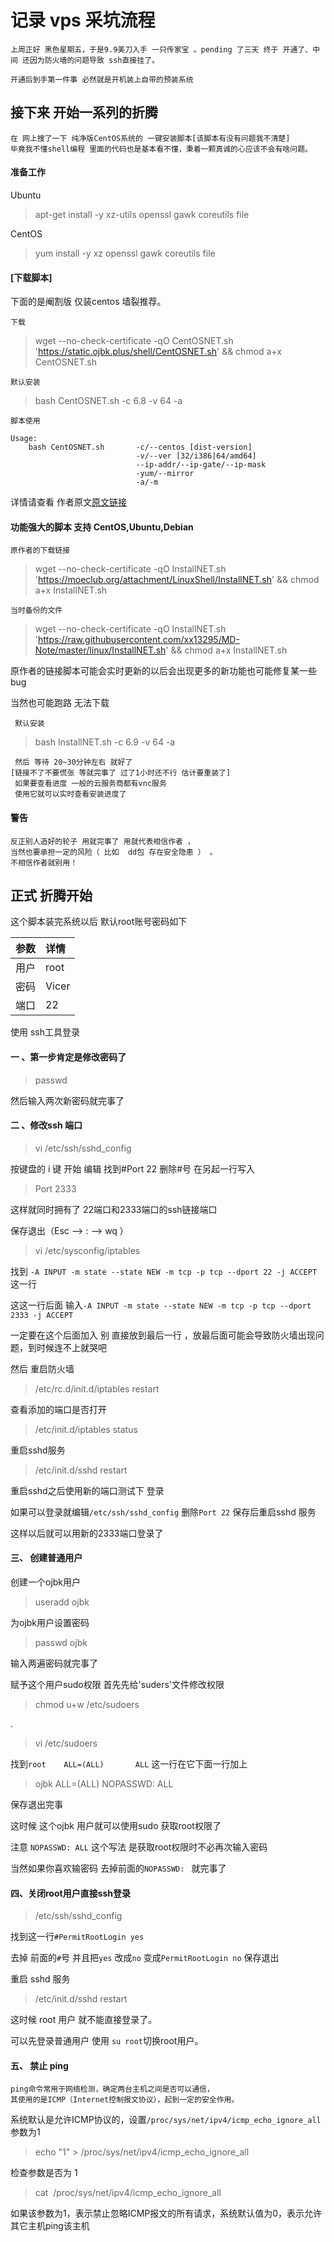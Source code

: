 # 记录 vps 采坑流程 
	
	上周正好 黑色星期五，于是9.9美刀入手 一只传家宝 。pending 了三天 终于 开通了、中间 还因为防火墙的问题导致 ssh直接挂了。

 	开通后到手第一件事 必然就是开机装上自带的预装系统  
 	
## 接下来 开始一系列的折腾

	在 网上搜了一下 纯净版CentOS系统的 一键安装脚本[该脚本有没有问题我不清楚]
	毕竟我不懂shell编程 里面的代码也是基本看不懂，秉着一颗真诚的心应该不会有啥问题。
	
#### 准备工作 

Ubuntu

>apt-get install -y xz-utils openssl gawk coreutils file

CentOS

>yum install -y xz openssl gawk coreutils file	


#### [下载脚本]

下面的是阉割版 仅装centos 墙裂推荐。

	下载

>wget --no-check-certificate -qO CentOSNET.sh 'https://static.ojbk.plus/shell/CentOSNET.sh' && chmod a+x CentOSNET.sh
	
	默认安装

>bash CentOSNET.sh -c 6.8 -v 64 -a
	
	脚本使用 
	
	Usage:
        bash CentOSNET.sh       -c/--centos [dist-version]
                                -v/--ver [32/i386|64/amd64]
                                --ip-addr/--ip-gate/--ip-mask
                                -yum/--mirror
                                -a/-m
                                
详情请查看 作者原文[原文链接](https://moeclub.org/2018/03/26/597/)


#### 功能强大的脚本 支持 CentOS,Ubuntu,Debian

	原作者的下载链接
>wget --no-check-certificate -qO InstallNET.sh 'https://moeclub.org/attachment/LinuxShell/InstallNET.sh' && chmod a+x InstallNET.sh	
	
	当时备份的文件

>wget --no-check-certificate -qO InstallNET.sh 'https://raw.githubusercontent.com/xx13295/MD-Note/master/linux/InstallNET.sh' && chmod a+x InstallNET.sh	
	



原作者的链接脚本可能会实时更新的以后会出现更多的新功能也可能修复某一些bug

 当然也可能跑路 无法下载 

	 默认安装
	
>bash InstallNET.sh -c 6.9 -v 64 -a
	 
	 然后 等待 20~30分钟左右 就好了
	[链接不了不要慌张 等就完事了 过了1小时还不行 估计要重装了]
	 如果要查看进度 一般的云服务商都有vnc服务
	 使用它就可以实时查看安装进度了
	
	

#### 警告

	反正别人造好的轮子 用就完事了 用就代表相信作者 ， 
	当然也要承担一定的风险（ 比如  dd包 存在安全隐患 ） 。
	不相信作者就别用！


## 正式 折腾开始

   这个脚本装完系统以后 默认root账号密码如下
   
|参数|详情|
|:-|:-|
|用户|root |   
|密码|Vicer |   
|端口|22 |     

使用 ssh工具登录 

#### 一 、第一步肯定是修改密码了

>passwd 

然后输入两次新密码就完事了

#### 二 、修改ssh 端口

>vi /etc/ssh/sshd_config

按键盘的 i 键 开始 编辑
找到#Port 22
删除#号 
在另起一行写入 

>Port 2333

这样就同时拥有了 22端口和2333端口的ssh链接端口

保存退出（Esc --> :  -->  wq ）

>vi /etc/sysconfig/iptables

找到 `-A INPUT -m state --state NEW -m tcp -p tcp --dport 22 -j ACCEPT` 这一行

这这一行后面 输入`-A INPUT -m state --state NEW -m tcp -p tcp --dport 2333 -j ACCEPT`

一定要在这个后面加入 别 直接放到最后一行 ，放最后面可能会导致防火墙出现问题，到时候连不上就哭吧

然后 重启防火墙

>/etc/rc.d/init.d/iptables restart

查看添加的端口是否打开

>/etc/init.d/iptables status

重启sshd服务

>/etc/init.d/sshd restart

重启sshd之后使用新的端口测试下 登录 

如果可以登录就编辑`/etc/ssh/sshd_config` 删除`Port 22` 保存后重启sshd 服务

这样以后就可以用新的2333端口登录了

#### 三、 创建普通用户  

创建一个ojbk用户

>useradd  ojbk

为ojbk用户设置密码

>passwd ojbk

输入两遍密码就完事了

赋予这个用户sudo权限 首先先给'suders'文件修改权限

>chmod u+w /etc/sudoers

.

>vi /etc/sudoers

找到`root    ALL=(ALL)       ALL` 这一行在它下面一行加上

>ojbk    ALL=(ALL)       NOPASSWD: ALL

保存退出完事 

这时候 这个ojbk 用户就可以使用sudo 获取root权限了

注意 `NOPASSWD: ALL` 这个写法 是获取root权限时不必再次输入密码

当然如果你喜欢输密码 去掉前面的`NOPASSWD: ` 就完事了

#### 四、关闭root用户直接ssh登录

>/etc/ssh/sshd_config


找到这一行`#PermitRootLogin yes`

去掉 前面的`#`号 并且把`yes` 改成`no`
变成`PermitRootLogin no`
保存退出

重启 sshd 服务
>/etc/init.d/sshd restart

这时候 root 用户 就不能直接登录了。 

可以先登录普通用户 使用 `su root`切换root用户。


#### 五、 禁止 ping  
	
	ping命令常用于网络检测，确定两台主机之间是否可以通信，
	其使用的是ICMP（Internet控制报文协议），起到一定的安全作用。


系统默认是允许ICMP协议的，设置`/proc/sys/net/ipv4/icmp_echo_ignore_all`参数为1

> echo "1" > /proc/sys/net/ipv4/icmp_echo_ignore_all

检查参数是否为 1

>cat  /proc/sys/net/ipv4/icmp_echo_ignore_all

如果该参数为1，表示禁止忽略ICMP报文的所有请求，系统默认值为0，表示允许其它主机ping该主机























